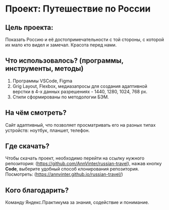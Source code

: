 # Проект: Путешествие по России
## Цель проекта:
Показать Россию и её достопримечательности с той стороны, с которой их мало кто видел и замечал. Красота перед нами. 
## Что использовалось? (программы, инструменты, методы)
1. Программы VSCode, Figma
2. Grig Layout, Flexbox, медиазапросы для создания адаптивной верстки в 4-х данных разрешениях - 1440, 1280, 1024, 768 px.
3. Стили сформированы по методологии БЭМ.
## На чём смотреть?
Сайт адаптивный, что позволяет просматривать его на разных типах устройств: ноутбук, планшет, телефон.
## Где скачать?
Чтобы скачать проект, необходимо перейти на ссылку нужного репозитория:
(https://github.com/AnnVinter/russian-travel), нажав кнопку __Code__, выберите удобный способ клонирования репозитория.
Посмотреть:
(https://annvinter.github.io/russian-travel/)
## Кого благодарить? 
Команду Яндекс.Практикума за знания, содействие и понимание.
